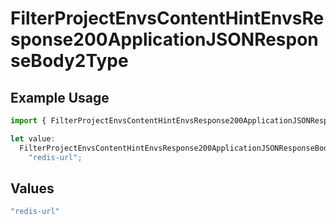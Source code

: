 # FilterProjectEnvsContentHintEnvsResponse200ApplicationJSONResponseBody2Type

## Example Usage

```typescript
import { FilterProjectEnvsContentHintEnvsResponse200ApplicationJSONResponseBody2Type } from "@vercel/sdk/models/operations/filterprojectenvs.js";

let value:
  FilterProjectEnvsContentHintEnvsResponse200ApplicationJSONResponseBody2Type =
    "redis-url";
```

## Values

```typescript
"redis-url"
```